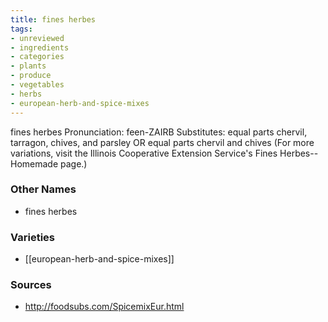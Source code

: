 ```yaml
---
title: fines herbes
tags:
- unreviewed
- ingredients
- categories
- plants
- produce
- vegetables
- herbs
- european-herb-and-spice-mixes
---
```

fines herbes Pronunciation: feen-ZAIRB Substitutes: equal parts chervil, tarragon, chives, and parsley OR equal parts chervil and chives (For more variations, visit the Illinois Cooperative Extension Service's Fines Herbes--Homemade page.)

### Other Names

* fines herbes

### Varieties

* [[european-herb-and-spice-mixes]]

### Sources
* http://foodsubs.com/SpicemixEur.html
